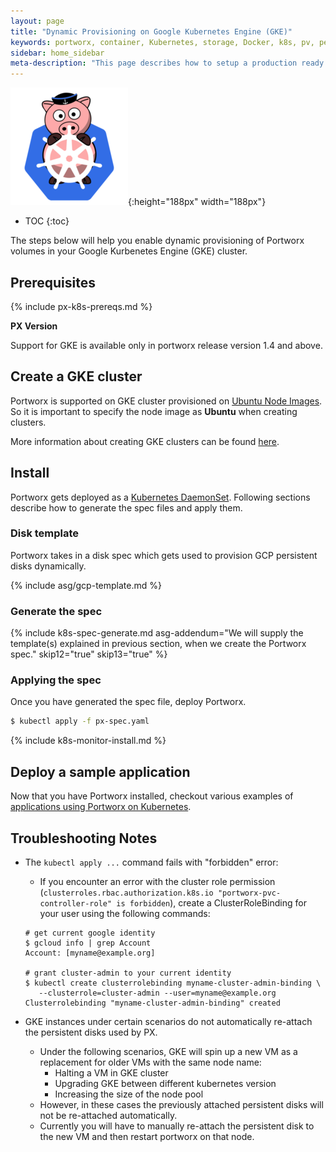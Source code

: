 ```yaml
---
layout: page
title: "Dynamic Provisioning on Google Kubernetes Engine (GKE)"
keywords: portworx, container, Kubernetes, storage, Docker, k8s, pv, persistent disk, gke, gce
sidebar: home_sidebar
meta-description: "This page describes how to setup a production ready Portworx cluster in a Google Kubernetes Engine (GKE)."
---
```


![k8s porx Logo](/images/k8s-porx.png){:height="188px" width="188px"}

* TOC
{:toc}

The steps below will help you enable dynamic provisioning of Portworx volumes in your Google Kurbenetes Engine (GKE) cluster.

## Prerequisites

{% include px-k8s-prereqs.md %}

**PX Version**

Support for GKE is available only in portworx release version 1.4 and above.

## Create a GKE cluster

Portworx is supported on GKE cluster provisioned on [Ubuntu Node Images](https://cloud.google.com/kubernetes-engine/docs/node-images). So it is important to specify the node image as **Ubuntu** when creating clusters.

More information about creating GKE clusters can be found [here](https://cloud.google.com/kubernetes-engine/docs/clusters/operations).

## Install

Portworx gets deployed as a [Kubernetes DaemonSet](https://kubernetes.io/docs/concepts/workloads/controllers/daemonset/). Following sections describe how to generate the spec files and apply them.

### Disk template

Portworx takes in a disk spec which gets used to provision GCP persistent disks dynamically.

{% include asg/gcp-template.md %}

### Generate the spec

{% include k8s-spec-generate.md  asg-addendum="We will supply the template(s) explained in previous section, when we create the Portworx spec." skip12="true" skip13="true" %}

### Applying the spec

Once you have generated the spec file, deploy Portworx.

```bash
$ kubectl apply -f px-spec.yaml
```

{% include k8s-monitor-install.md %}

## Deploy a sample application

Now that you have Portworx installed, checkout various examples of [applications using Portworx on Kubernetes](/scheduler/kubernetes/k8s-px-app-samples.html).

## Troubleshooting Notes

* The `kubectl apply ...` command fails with "forbidden" error:
   - If you encounter an error with the cluster role permission (```clusterroles.rbac.authorization.k8s.io "portworx-pvc-controller-role" is forbidden```), create a ClusterRoleBinding for your user using the following commands:

   ```
   # get current google identity
   $ gcloud info | grep Account
   Account: [myname@example.org]

   # grant cluster-admin to your current identity
   $ kubectl create clusterrolebinding myname-cluster-admin-binding \
      --clusterrole=cluster-admin --user=myname@example.org
   Clusterrolebinding "myname-cluster-admin-binding" created
   ```

* GKE instances under certain scenarios do not automatically re-attach the persistent disks used by PX.
   - Under the following scenarios, GKE will spin up a new VM as a replacement for older VMs with the same node name:
      * Halting a VM in GKE cluster
      * Upgrading GKE between different kubernetes version
      * Increasing the size of the node pool
   - However, in these cases the previously attached persistent disks will not be re-attached automatically.
   - Currently you will have to manually re-attach the persistent disk to the new VM and then restart portworx on that node.
